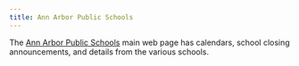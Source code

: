 ```yaml
---
title: Ann Arbor Public Schools
---
```

The [Ann Arbor Public Schools] main web page has
calendars, school closing announcements, and
details from the various schools.

[Ann Arbor Public Schools]:https://www.a2schools.org/
